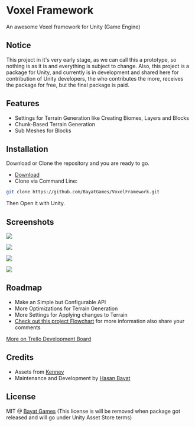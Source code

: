 # Voxel Framework

An awesome Voxel framework for Unity (Game Engine)

## Notice

This project in it's very early stage, as we can call this a prototype, so nothing is as it is and everything is subject to change.
Also, this project is a package for Unity, and currently is in development and shared here for contribution of Unity developers, the who contributes the more, receives the package for free, but the final package is paid.

## Features

- Settings for Terrain Generation like Creating Biomes, Layers and Blocks
- Chunk-Based Terrain Generation
- Sub Meshes for Blocks

## Installation

Download or Clone the repository and you are ready to go.
- [Download](https://github.com/BayatGames/VoxelFramework/archive/master.zip)
- Clone via Command Line:
```bash
git clone https://github.com/BayatGames/VoxelFramework.git
```
Then Open it with Unity.

## Screenshots

![](https://i.imgur.com/JIWgrXH.png)

![](https://i.imgur.com/u3OqmBn.png)

![](https://i.imgur.com/Ld7DTjV.png)

![](https://i.imgur.com/OZCL4oy.png)

## Roadmap

- Make an Simple but Configurable API
- More Optimizations for Terrain Generation
- More Settings for Applying changes to Terrain
- [Check out this project Flowchart](https://whimsical.co/6Fa9TW9TCG5fRf9DovkzVx) for more information also share your comments

[More on Trello Development Board](https://trello.com/c/nLyDRNRz)

## Credits

- Assets from [Kenney](http://kenney.nl)
- Maintenance and Development by [Hasan Bayat](https://github.com/EmpireWorld)

## License

MIT @ [Bayat Games](https://github.com/BayatGames) (This license is will be removed when package got released and will go under Unity Asset Store terms)
